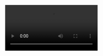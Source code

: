 <video src="https://s3.filebin.net/filebin/6bc5bfdb08e7b7eaa5cf94dd9d312cd7400a1335f4c2b99b843f01673421a4a9/479911b2fc71da04934cba88ea71b2ff4a417259a204f44d897fcc27f632997c?X-Amz-Algorithm=AWS4-HMAC-SHA256&X-Amz-Credential=7pMj6hGeoKewqmMQILjm%2F20240329%2Fus-east-1%2Fs3%2Faws4_request&X-Amz-Date=20240329T184556Z&X-Amz-Expires=300&X-Amz-SignedHeaders=host&response-cache-control=max-age%3D300&response-content-disposition=filename%3D%22demo.mp4%22&response-content-type=video%2Fmp4&X-Amz-Signature=fbc1591f38c8cdc378b2e3dde105013df21db01925d0483007ecca21f517ea5a"/>

<p align="center">
  <a href="https://github.com/DenverCoder1/readme-typing-svg">
    <img src="https://readme-typing-svg.demolab.com/?lines=Facebook Profile Guard;Activate guard in your profile&font=Fira%20Code&center=true&width=440&height=45&color=f75c7e&vCenter=true&pause=1000&size=22" /></a>
</p>
